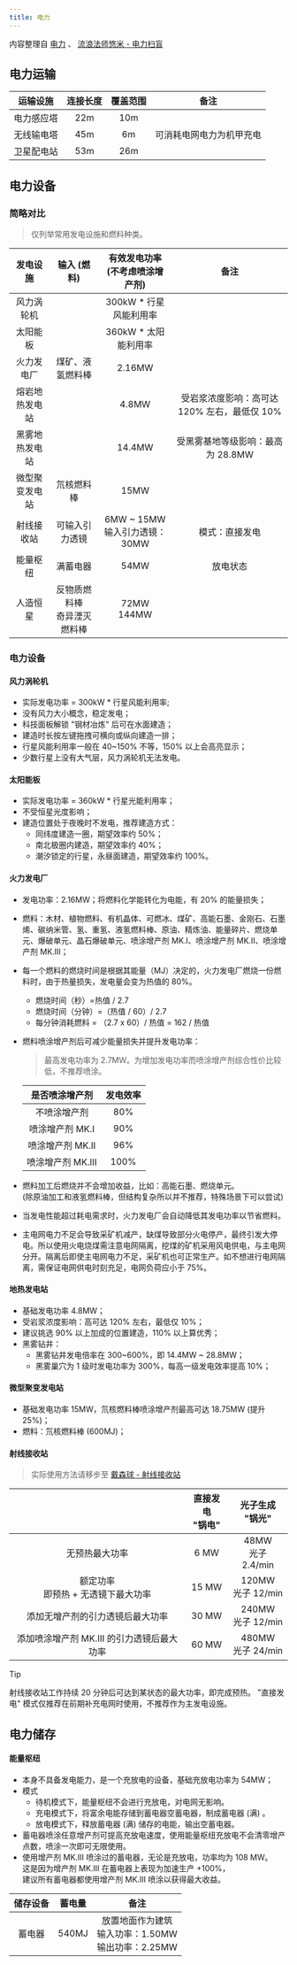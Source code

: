 ```yaml
---
title: 电力
---
```

内容整理自 [电力](https://wiki.biligame.com/dsp/%E7%94%B5%E5%8A%9B) 、 [流浪法师悠米 - 电力扫盲](https://www.bilibili.com/video/BV1PQgTemEyE)

## 电力运输

| **运输设施** | **连接长度** | **覆盖范围** | **备注** |
|:---:|:---:|:---:|:---:|
| 电力感应塔 | 22m | 10m |  |
| 无线输电塔 | 45m | 6m | 可消耗电网电力为机甲充电 |
| 卫星配电站 | 53m | 26m |  |


## 电力设备

### 简略对比
>仅列举常用发电设施和燃料种类。

| **发电设施** | **输入 (燃料)** | **有效发电功率<br> (不考虑喷涂增产剂)** | **备注** |
|:---:|:---:|:---:|:---:|
| 风力涡轮机 |  | 300kW * 行星风能利用率 |  |
| 太阳能板 |  | 360kW * 太阳能利用率 |  |
| 火力发电厂 | 煤矿、液氢燃料棒 | 2.16MW |  |
| 熔岩地热发电站 |  |  4.8MW | 受岩浆浓度影响：高可达 120% 左右，最低仅 10% |
| 黑雾地热发电站 |  | 14.4MW | 受黑雾基地等级影响：最高为 28.8MW |
| 微型聚变发电站 | 氘核燃料棒 | 15MW |  |
| 射线接收站 | 可输入引力透镜 | 6MW ~ 15MW<br>输入引力透镜：30MW | 模式：直接发电 |
| 能量枢纽 | 满蓄电器 | 54MW | 放电状态 |
| 人造恒星 | 反物质燃料棒<br>奇异湮灭燃料棒 | 72MW<br>144MW |  |

### 电力设备
#### 风力涡轮机  
- 实际发电功率 = 300kW * 行星风能利用率;
- 没有风力大小概念，稳定发电；
- 科技面板解锁 "钢材冶炼" 后可在水面建造；
- 建造时长按左键拖拽可横向或纵向建造一排；
- 行星风能利用率一般在 40~150% 不等，150% 以上会高亮显示；
- 少数行星上没有大气层，风力涡轮机无法发电。

#### 太阳能板  
- 实际发电功率 = 360kW * 行星光能利用率；
- 不受恒星光度影响；
- 建造位置处于夜晚时不发电，推荐建造方式：
  - 同纬度建造一圈，期望效率约 50%；
  - 南北极圈内建造，期望效率约 40%；
  - 潮汐锁定的行星，永昼面建造，期望效率约 100%。

#### 火力发电厂  
- 发电功率：2.16MW；将燃料化学能转化为电能，有 20% 的能量损失；
- 燃料：木材、植物燃料、有机晶体、可燃冰、煤矿、高能石墨、金刚石、石墨烯、碳纳米管、氢、重氢、液氢燃料棒、原油、精炼油、能量碎片、燃烧单元、爆破单元、晶石爆破单元、喷涂增产剂 MK\.Ⅰ、喷涂增产剂 MK\.Ⅱ、喷涂增产剂 MK\.Ⅲ；
- 每一个燃料的燃烧时间是根据其能量（MJ）决定的，火力发电厂燃烧一份燃料时，由于热量损失，发电量会变为热值的 80%。
    - 燃烧时间（秒）=热值 / 2.7
    - 燃烧时间（分钟）=（热值 / 60）/ 2.7
    - 每分钟消耗燃料 = （2.7 x 60）/ 热值 = 162 / 热值
- 燃料喷涂增产剂后可减少能量损失并提升发电功率：
    >最高发电功率为 2.7MW。为增加发电功率而喷涂增产剂综合性价比较低，不推荐喷涂。

    | 是否喷涂增产剂 | **发电效率** |
    |:---:|:---:|
    | 不喷涂增产剂 | 80% |
    | 喷涂增产剂 MK\.Ⅰ | 90% |
    | 喷涂增产剂 MK\.Ⅱ | 96% |
    | 喷涂增产剂 MK\.Ⅲ | 100% |
- 燃料加工后燃烧并不会增加收益，比如：高能石墨、燃烧单元。  
    (除原油加工和液氢燃料棒，但结构复杂所以并不推荐，特殊场景下可以尝试)  

- 当发电性能超过耗电需求时，火力发电厂会自动降低其发电功率以节省燃料。
- 主电网电力不足会导致采矿机减产，缺煤导致部分火电停产，最终引发大停电。所以使用火电烧煤需注意电网隔离，挖煤的矿机采用风电供电，与主电网分开。隔离后即使主电网电力不足，采矿机也可正常生产。如不想进行电网隔离，需保证电网供电时刻充足，电网负荷应小于 75%。

#### 地热发电站
- 基础发电功率 4.8MW；
- 受岩浆浓度影响：高可达 120% 左右，最低仅 10%；
- 建议挑选 90% 以上加成的位置建造，110% 以上算优秀；
- 黑雾钻井：
  - 黑雾钻井发电倍率在 300~600%，即 14.4MW ~ 28.8MW；
  - 黑雾巢穴为 1 级时发电功率为 300%，每高一级发电效率提高 10%；

#### 微型聚变发电站
- 基础发电功率 15MW，氘核燃料棒喷涂增产剂最高可达 18.75MW (提升 25%)；
- 燃料：氘核燃料棒 (600MJ)；

#### 射线接收站
> 实际使用方法请移步至 [戴森球 - 射线接收站](/knowledge-base/dyson-sphere#射线接收站)

|  | **直接发电**<br>**"锅电"** | **光子生成**<br>**"锅光"** |
|:---:|:---:|:---:|
| 无预热最大功率 | 6 MW | 48MW<br>光子 2.4/min |
| 额定功率<br>即预热 + 无透镜下最大功率 | 15 MW | 120MW<br>光子 12/min |
| 添加无增产剂的引力透镜后最大功率 | 30 MW | 240MW<br>光子 12/min |
|添加喷涂增产剂 MK\.Ⅲ 的引力透镜后最大功率 | 60 MW | 480MW<br>光子 24/min |

> [!tip]
> 射线接收站工作持续 20 分钟后可达到某状态的最大功率，即完成预热。
> "直接发电" 模式仅推荐在前期补充电网时使用，不推荐作为主发电设施。



## 电力储存
#### 能量枢纽
- 本身不具备发电能力，是一个充放电的设备，基础充放电功率为 54MW；
- 模式
    - 待机模式下，能量枢纽不会进行充放电，对电网无影响。
    - 充电模式下，将富余电能存储到蓄电器空蓄电器，制成蓄电器 (满) 。
    - 放电模式下，释放蓄电器 (满) 储存的电能，输出空蓄电器。
- 蓄电器喷涂任意增产剂可提高充放电速度，使用能量枢纽充放电不会清零增产点数，喷涂一次即可无限使用。
- 使用增产剂 MK\.Ⅲ 喷涂过的蓄电器，无论是充放电，功率均为 108 MW。<br>这是因为增产剂 MK\.Ⅲ 在蓄电器上表现为加速生产 +100%，<br>建议所有蓄电器都使用增产剂 MK\.Ⅲ 喷涂以获得最大收益。

| **储存设备** | **蓄电量** | **备注** |
|:---:|:---:|:---:|
| 蓄电器 | 540MJ | 放置地面作为建筑 <br>输入功率：1.50MW<br>输出功率：2.25MW |
